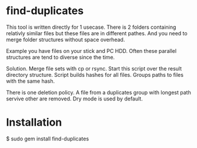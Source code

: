 find-duplicates
===============


This tool is written directly for 1 usecase.
There is 2 folders containing relativly similar files
but these files are in different pathes.
And you need to merge folder structures
without space overhead.

Example you have files on your stick and PC HDD.
Often these parallel structures are tend to diverse since the time.

Solution. Merge file sets with cp or rsync.
Start this script over the result directory structure.
Script builds hashes for all files.
Groups paths to files with the same hash.

There is one deletion policy.
A file from a duplicates group with longest path servive other are removed.
Dry mode is used by default.



Installation
============

$ sudo gem install find-duplicates
